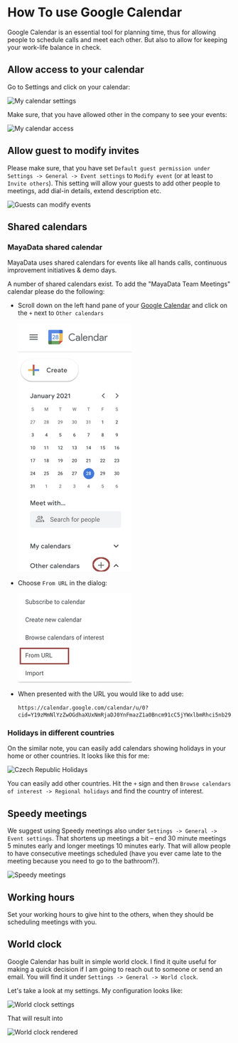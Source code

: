 # How To use Google Calendar

Google Calendar is an essential tool for planning time, thus for allowing people to schedule calls and meet each other. But also to allow for keeping your work-life balance in check.

## Allow access to your calendar

Go to Settings and click on your calendar:

![My calendar settings](cal/settings.png)

Make sure, that you have allowed other in the company to see your events:

![My calendar access](cal/sharing.png)

## Allow guest to modify invites

Please make sure, that you have set `Default guest permission under Settings -> General -> Event settings` to `Modify event` (or at least to `Invite others`). This setting will allow your guests to add other people to meetings, add dial-in details, extend description etc.

![Guests can modify events](cal/modify.png)

## Shared calendars

### MayaData shared calendar

MayaData uses shared calendars for events like all hands calls, continuous improvement initiatives & demo days.

A number of shared calendars exist. To add the "MayaData Team Meetings" calendar please do the following:

* Scroll down on the left hand pane of your [Google Calendar](https://calendar.google.com/calendar) and click on the `+` next to `Other calendars`

  <img alt="First step - add shared calendar" src="cal/shared-cal-add-1.png" width="256px">


* Choose `From URL` in the dialog:
 
  <img alt="Second step - choose from URL" src="cal/shared-cal-add-2.png" width="256px">

* When presented with the URL you would like to add use:

  ```
  https://calendar.google.com/calendar/u/0?cid=Y19zMmNlYzZwOGdhaXUxNmRjaDJ0YnFmazZ1a0Bncm91cC5jYWxlbmRhci5nb29nbGUuY29t
  ```

### Holidays in different countries

On the similar note, you can easily add calendars showing holidays in your home or other countries. It looks like this for me:

![Czech Republic Holidays](cal/holidays.png)

You can easily add other countries. Hit the `+` sign and then `Browse calendars of interest -> Regional holidays` and find the country of interest.

## Speedy meetings

We suggest using Speedy meetings also under `Settings -> General -> Event settings`. That shortens up meetings a bit – end 30 minute meetings 5 minutes early and longer meetings 10 minutes early. That will allow people to have consecutive meetings scheduled (have you ever came late to the meeting because you need to go to the bathroom?).

![Speedy meetings](cal/speedy.png)

## Working hours

Set your working hours to give hint to the others, when they should be scheduling meetings with you.

## World clock

Google Calendar has built in simple world clock. I find it quite useful for making a quick decision if I am going to reach out to someone or send an email. You will find it under `Settings -> General -> World clock`.

Let's take a look at my settings. My configuration looks like:

![World clock settings](cal/worldclock-settings.png)

That will result into

![World clock rendered](cal/worldclock.png)

